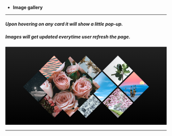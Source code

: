 
- **Image gallery**
---
##### Upon hovering on any card it will show a little pop-up.
##### Images will get updated everytime user refresh the page.
![glimpse](https://github.com/mayuriwasu1/frontend-micro-challenges/blob/main/5.image_gallery/image1.png)

---
